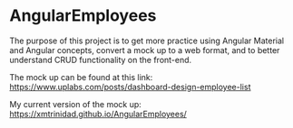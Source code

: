 # AngularEmployees

The purpose of this project is to get more practice using Angular Material and Angular concepts, convert a mock up to a web format, and to better understand CRUD functionality on the front-end.

The mock up can be found at this link:
https://www.uplabs.com/posts/dashboard-design-employee-list

My current version of the mock up:
https://xmtrinidad.github.io/AngularEmployees/

